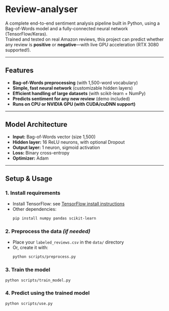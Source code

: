 # Review-analyser

A complete end-to-end sentiment analysis pipeline built in Python, using a Bag-of-Words model and a fully-connected neural network (TensorFlow/Keras).  
Trained and tested on real Amazon reviews, this project can predict whether any review is **positive** or **negative**—with live GPU acceleration (RTX 3080 supported!).

---

## Features

- **Bag-of-Words preprocessing** (with 1,500-word vocabulary)
- **Simple, fast neural network** (customizable hidden layers)
- **Efficient handling of large datasets** (with scikit-learn + NumPy)
- **Predicts sentiment for any new review** (demo included)
- **Runs on CPU or NVIDIA GPU (with CUDA/cuDNN support)**

---

## Model Architecture

- **Input:** Bag-of-Words vector (size 1,500)
- **Hidden layer:** 16 ReLU neurons, with optional Dropout
- **Output layer:** 1 neuron, sigmoid activation
- **Loss:** Binary cross-entropy
- **Optimizer:** Adam

---

## Setup & Usage

### 1. Install requirements
- Install TensorFlow: see [TensorFlow install instructions](https://www.tensorflow.org/install/pip)
- Other dependencies:
    ```bash
    pip install numpy pandas scikit-learn
    ```

### 2. Preprocess the data *(if needed)*
- Place your `labeled_reviews.csv` in the `data/` directory
- Or, create it with:
    ```bash
    python scripts/preprocess.py
    ```

### 3. Train the model
```bash
python scripts/train_model.py
```

### 4. Predict using the trained model
```bash
python scripts/use.py
```

